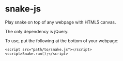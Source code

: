 snake-js
========

Play snake on top of any webpage with HTML5 canvas.

The only dependency is jQuery.

To use, put the following at the bottom of your webpage:
    
    <script src="path/to/snake.js"></script>
    <script>Snake.run();</script>
